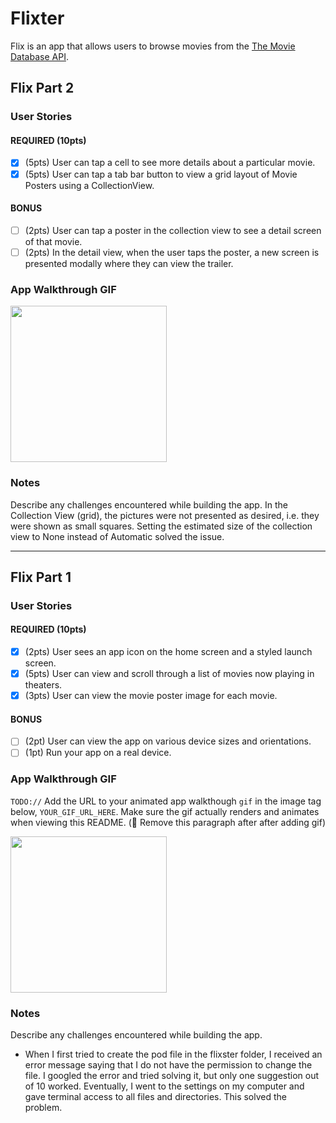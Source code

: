 # Flixter
Flix is an app that allows users to browse movies from the [The Movie Database API](http://docs.themoviedb.apiary.io/#).


## Flix Part 2

### User Stories

#### REQUIRED (10pts)
- [x] (5pts) User can tap a cell to see more details about a particular movie.
- [x] (5pts) User can tap a tab bar button to view a grid layout of Movie Posters using a CollectionView.

#### BONUS
- [ ] (2pts) User can tap a poster in the collection view to see a detail screen of that movie.
- [ ] (2pts) In the detail view, when the user taps the poster, a new screen is presented modally where they can view the trailer.

### App Walkthrough GIF

<img src="https://recordit.co/sNh20oq5Xy" width=250><br>

### Notes
Describe any challenges encountered while building the app.
In the Collection View (grid), the pictures were not presented as desired, i.e. they were shown as small squares. Setting the estimated size of the collection view to None instead of Automatic solved the issue.

---

## Flix Part 1

### User Stories

#### REQUIRED (10pts)
- [x] (2pts) User sees an app icon on the home screen and a styled launch screen.
- [x] (5pts) User can view and scroll through a list of movies now playing in theaters.
- [x] (3pts) User can view the movie poster image for each movie.

#### BONUS
- [ ] (2pt) User can view the app on various device sizes and orientations.
- [ ] (1pt) Run your app on a real device.

### App Walkthrough GIF
`TODO://` Add the URL to your animated app walkthough `gif` in the image tag below, `YOUR_GIF_URL_HERE`. Make sure the gif actually renders and animates when viewing this README. (🚫 Remove this paragraph after after adding gif)

<img src="http://g.recordit.co/r1valx3tvw.gif" width=250><br>

### Notes
Describe any challenges encountered while building the app.
- When I first tried to create the pod file in the flixster folder, I received an error message saying that I do not have the permission to change the file. I googled the error and tried solving it, but only one suggestion out of 10 worked. Eventually, I went to the settings on my computer and gave terminal access to all files and directories. This solved the problem.  
